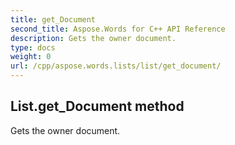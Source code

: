 ```yaml
---
title: get_Document
second_title: Aspose.Words for C++ API Reference
description: Gets the owner document. 
type: docs
weight: 0
url: /cpp/aspose.words.lists/list/get_document/
---
```

## List.get_Document method


Gets the owner document. 

